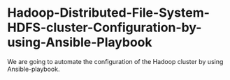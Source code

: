# Hadoop-Distributed-File-System-HDFS-cluster-Configuration-by-using-Ansible-Playbook
We are going to automate the configuration of the Hadoop cluster by using Ansible-playbook.
